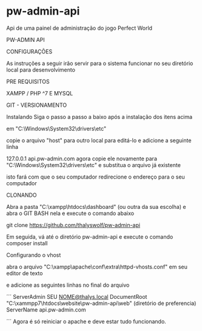 # pw-admin-api
Api de uma painel de administração do jogo Perfect World

PW-ADMIN API

CONFIGURAÇÕES

As instruções a seguir irão servir para o sistema funcionar no seu diretório local para desenvolvimento

PRE REQUISITOS

XAMPP / PHP ^7 E MYSQL

GIT - VERSIONAMENTO

Instalando
Siga o passo a passo a baixo após a instalação dos itens acima

em "C:\Windows\System32\drivers\etc\"

copie o arquivo "host" para outro local para editá-lo
e adicione a seguinte linha

127.0.0.1 api.pw-admin.com
agora copie ele novamente para  "C:\Windows\System32\drivers\etc\" e substitua o arquivo já existente


isto fará com que o seu computador redirecione o endereço para o seu computador


CLONANDO

Abra a pasta "C:\xampp\htdocs\dashboard\" (ou outra da sua escolha)
e abra o GIT BASH nela e execute o comando abaixo

git clone https://github.com/thalyswolf/pw-admin-api

Em seguida, vá até o diretório pw-admin-api e execute o comando
composer install

Configurando o vhost

abra o arquivo "C:\xampp\apache\conf\extra\httpd-vhosts.conf" em seu editor de texto

e adicione as seguintes linhas no final do arquivo

´´´
<VirtualHost api.pw-admin.com:80>
    ServerAdmin SEU NOME@thalys.local
    DocumentRoot "C:\xammpp7\htdocs\website\pw-admin-api\web" (diretório de preferencia)
    ServerName api.pw-admin.com
</VirtualHost>

´´´
Agora é só reiniciar o apache e deve estar tudo funcionando.
